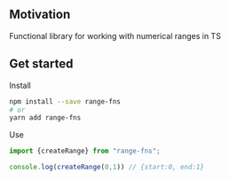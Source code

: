 
## Motivation

Functional library for working with numerical ranges in TS

## Get started

Install

```bash
npm install --save range-fns
# or
yarn add range-fns
```

Use

```typescript
import {createRange} from "range-fns";

console.log(createRange(0,1)) // {start:0, end:1}
```

